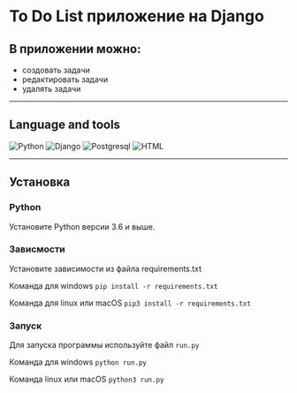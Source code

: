 # To Do List приложение на Django

## В приложении можно:
- создовать задачи
- редактировать задачи 
- удалять задачи

---
## Language and tools

![Python](https://img.shields.io/badge/-Python-306998?style=for-the-badge&logo=python&logoColor=ffdc29)
![Django](https://img.shields.io/badge/-Django-007f1e?style=for-the-badge&logo=django)
![Postgresql](https://img.shields.io/badge/Postgresql-005084?style=for-the-badge&logo=postgresql&logoColor=ffffff)
![HTML](https://img.shields.io/badge/HTML5-orange?style=for-the-badge&logo=html5&logoColor=ffffff)

---
## Установка
 
### Python

Установите Python версии 3.6 и выше.

### Зависмости

Установите зависимости из файла requirements.txt 

Команда для windows `pip install -r requirements.txt`

Команда для linux или macOS `pip3 install -r requirements.txt`

### Запуск

Для запуска программы используйте файл `run.py`

Команда для windows `python run.py`

Команда linux или macOS `python3 run.py`